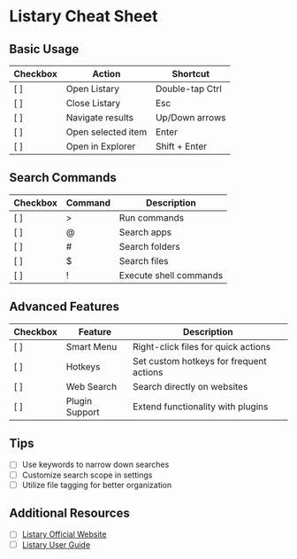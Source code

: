 # Listary Cheat Sheet

## Basic Usage

| Checkbox | Action | Shortcut |
|----------|--------|----------|
| [ ]      | Open Listary | Double-tap Ctrl |
| [ ]      | Close Listary | Esc |
| [ ]      | Navigate results | Up/Down arrows |
| [ ]      | Open selected item | Enter |
| [ ]      | Open in Explorer | Shift + Enter |

## Search Commands

| Checkbox | Command | Description |
|----------|---------|-------------|
| [ ]      | > | Run commands |
| [ ]      | @ | Search apps |
| [ ]      | # | Search folders |
| [ ]      | $ | Search files |
| [ ]      | ! | Execute shell commands |

## Advanced Features

| Checkbox | Feature | Description |
|----------|---------|-------------|
| [ ]      | Smart Menu | Right-click files for quick actions |
| [ ]      | Hotkeys | Set custom hotkeys for frequent actions |
| [ ]      | Web Search | Search directly on websites |
| [ ]      | Plugin Support | Extend functionality with plugins |

## Tips
- [ ] Use keywords to narrow down searches
- [ ] Customize search scope in settings
- [ ] Utilize file tagging for better organization

## Additional Resources
- [ ] [Listary Official Website](https://www.listary.com/)
- [ ] [Listary User Guide](https://www.listary.com/docs)
